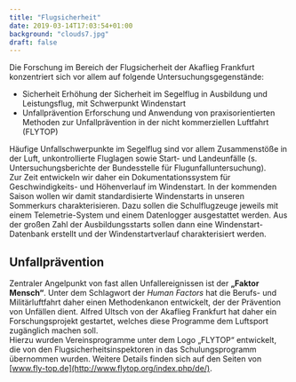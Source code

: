 ```yaml
---
title: "Flugsicherheit"
date: 2019-03-14T17:03:54+01:00
background: "clouds7.jpg"
draft: false
---
```

Die Forschung im Bereich der Flugsicherheit der Akaflieg Frankfurt konzentriert sich vor allem auf folgende Untersuchungsgegenstände:

+ Sicherheit Erhöhung der Sicherheit im Segelflug in Ausbildung und Leistungsflug, mit Schwerpunkt Windenstart
+ Unfallprävention Erforschung und Anwendung von praxisorientierten Methoden zur Unfallprävention in der nicht kommerziellen Luftfahrt (FLYTOP)

Häufige Unfallschwerpunkte im Segelflug sind vor allem Zusammenstöße in der Luft, unkontrollierte Fluglagen sowie Start- und Landeunfälle (s. Untersuchungsberichte der Bundesstelle für Flugunfalluntersuchung).
<br>Zur Zeit entwickeln wir daher ein Dokumentationssystem für Geschwindigkeits- und Höhenverlauf im Windenstart. In der kommenden Saison wollen wir damit standardisierte Windenstarts in unseren Sommerkurs charakterisieren. Dazu sollen die Schulflugzeuge jeweils mit einem Telemetrie-System und einem Datenlogger ausgestattet werden. Aus der großen Zahl der Ausbildungsstarts sollen dann eine Windenstart-Datenbank erstellt und der Windenstartverlauf charakterisiert werden.

## Unfallprävention

Zentraler Angelpunkt von fast allen Unfallereignissen ist der **„Faktor Mensch“**. Unter dem Schlagwort der *Human Factors* hat die Berufs- und Militärluftfahrt daher einen Methodenkanon entwickelt, der der Prävention von Unfällen dient. Alfred Ultsch von der Akaflieg Frankfurt hat daher ein Forschungsprojekt gestartet, welches diese Programme dem Luftsport zugänglich machen soll.
<br>Hierzu wurden Vereinsprogramme unter dem Logo „FLYTOP“ entwickelt, die von den Flugsicherheitsinspektoren in das Schulungsprogramm übernommen wurden. Weitere Details finden sich auf den Seiten von [www.fly-top.de](http://www.flytop.org/index.php/de/).
